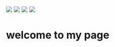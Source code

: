 
<a href="https://www.linkedin.com/in/hariprasads6/"><img src="https://img.shields.io/badge/-LinkedIn-0072b1?&style=for-the-badge&logo=linkedin&logoColor=white" /></a>
<a href="https://github.com/hsnaidu"><img src="https://img.shields.io/badge/Github-181717?style=for-the-badge&logo=github&logoColor=white"/></a>
<a href="https://github.com/hsnaidu"><img src="https://img.shields.io/badge/Medium-000000?style=for-the-badge&logo=medium&logoColor=white"/></a>
<a href="https://github.com/hsnaidu"><img src="https://img.shields.io/badge/Streamlit-FF4B4B?style=for-the-badge&logo=streamlit&logoColor=red"/></a>
---
# welcome to my page 
